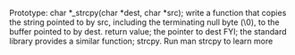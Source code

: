 Prototype: char *_strcpy(char *dest, char *src); write a function that copies the string pointed to by src, including the terminating null byte (\0), to the buffer pointed to by dest. return value; the pointer to dest FYI; the standard library provides a similar function; strcpy. Run man strcpy to learn more
